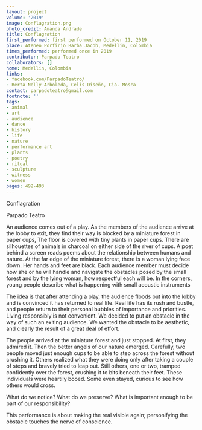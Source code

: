 ```yaml
---
layout: project
volume: '2019'
image: Conflagration.png
photo_credit: Amanda Andrade
title: Conflagration
first_performed: first performed on October 11, 2019
place: Ateneo Porfirio Barba Jacob, Medellin, Colombia
times_performed: performed once in 2019
contributor: Parpado Teatro
collaborators: []
home: Medellin, Colombia
links:
- facebook.com/ParpadoTeatro/
- Berta Nelly Arboleda, Celis Diseño, Cia. Mosca
contact: parpadoteatro@gmail.com
footnote: ''
tags:
- animal
- art
- audience
- dance
- history
- life
- nature
- performance art
- plants
- poetry
- ritual
- sculpture
- witness
- women
pages: 492-493
---
```


Conflagration

Parpado Teatro

An audience comes out of a play. As the members of the audience arrive at the lobby to exit, they find their way is blocked by a miniature forest in paper cups, The floor is covered with tiny plants in paper cups. There are silhouettes of animals in charcoal on either side of the river of cups. A poet behind a screen reads poems about the relationship between humans and nature. At the far edge of the miniature forest, there is a woman lying face down. Her hands and feet are black. Each audience member must decide how she or he will handle and navigate the obstacles posed by the small forest and by the lying woman, how respectful each will be. In the corners, young people describe what is happening with small acoustic instruments

The idea is that after attending a play, the audience floods out into the lobby and is convinced it has returned to real life. Real life has its rush and bustle, and people return to their personal bubbles of importance and priorities. Living responsibly is not convenient. We decided to put an obstacle in the way of such an exiting audience. We wanted the obstacle to be aesthetic, and clearly the result of a great deal of effort.

The people arrived at the miniature forest and just stopped. At first, they admired it. Then the better angels of our nature emerged. Carefully, two people moved just enough cups to be able to step across the forest without crushing it. Others realized what they were doing only after taking a couple of steps and bravely tried to leap out. Still others, one or two, tramped confidently over the forest, crushing it to bits beneath their feet. These individuals were heartily booed. Some even stayed, curious to see how others would cross.

What do we notice? What do we preserve? What is important enough to be part of our responsibility?

This performance is about making the real visible again; personifying the obstacle touches the nerve of conscience.
